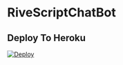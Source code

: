 # RiveScriptChatBot

## Deploy To Heroku 
[![Deploy](https://www.herokucdn.com/deploy/button.svg)](https://heroku.com/deploy?template=https://github.com/ArmTimDev/Vippy)
